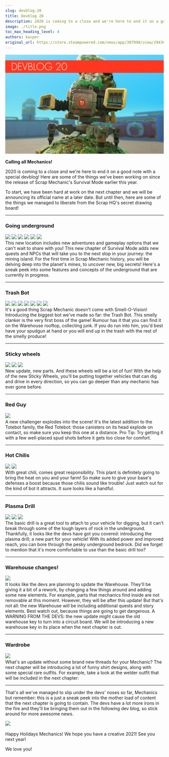 ```yaml
---
slug: devblog-20
title: Devblog 20
description: 2020 is coming to a close and we're here to end it on a good note with a special devblog!
image: ./title.png
toc_max_heading_level: 4
authors: kacper
original_url: https://store.steampowered.com/news/app/387990/view/2943630880659070163
---
```


![](./title.png)

**Calling all Mechanics!**

2020 is coming to a close and we're here to end it on a good note with a special
devblog! Here are some of the things we've been working on since the release of
Scrap Mechanic's Survival Mode earlier this year.

<!--truncate-->

To start, we have been hard at work on the next chapter and we will be
announcing its official name at a later date. But until then, here are some of
the things we managed to liberate from the Scrap HQ's secret drawing board!

---

### Going underground

![](https://i.imgur.com/fOicyRd.png) ![](https://i.imgur.com/d6EKxCH.png)
![](https://i.imgur.com/YrGSNdu.png) ![](https://i.imgur.com/YJqsZPQ.png)
![](https://i.imgur.com/VzYRYd5.jpg) ![](https://i.imgur.com/31Y52y6.png) <br/>
This new location includes new adventures and gameplay options that we can't
wait to share with you! This new chapter of Survival Mode adds new quests and
NPCs that will take you to the next stop in your journey: the mining island. For
the first time in Scrap Mechanic history, you will be delving deep into the
planet's mines, to uncover new, big secrets! Here's a sneak peek into some
features and concepts of the underground that are currently in progress.

---

### Trash Bot

![](https://i.imgur.com/ZmdtuOU.jpg) ![](https://i.imgur.com/m2BjClw.png)
![](https://i.imgur.com/kImsEkt.png) ![](https://i.imgur.com/E3R6oCa.png)
![](https://i.imgur.com/gJH16iS.png) ![](https://i.imgur.com/8jytLvN.png)
![](https://i.imgur.com/IfhNZ5w.png) <br/> It's a good thing Scrap Mechanic
doesn't come with Smell-O-Vision! Introducing the biggest bot we've made so far:
the Trash Bot. This smelly clanker is the very first boss of the game! Rumour
has it that you can find it on the Warehouse rooftop, collecting junk. If you do
run into him, you'd best have your spudgun at hand or you will end up in the
trash with the rest of the smelly produce!

---

### Sticky wheels

![](https://i.imgur.com/SMi4k0l.png) ![](https://i.imgur.com/HpqafLv.png)
![](https://i.imgur.com/nqoW7cf.png) <br/> New update, new parts. And these
wheels will be a lot of fun! With the help of the new Sticky Wheels, you'll be
putting together vehicles that can dig and drive in every direction, so you can
go deeper than any mechanic has ever gone before.

---

### Red Guy

![](https://i.imgur.com/D1Kq6ov.png) <br/> A new challenger explodes into the
scene! It's the latest addition to the Totebot family, the Red Totebot: those
canisters on its head explode on contact, so make sure you keep this one at a
distance. Pro Tip: Try getting it with a few well-placed spud shots before it
gets too close for comfort.

---

### Hot Chilis

![](https://i.imgur.com/dsdHeO3.png) ![](https://i.imgur.com/UnpWa4W.png) <br/>
With great chili, comes great responsibility. This plant is definitely going to
bring the heat on you and your farm! So make sure to give your base's defenses a
boost because those chilis sound like trouble! Just watch out for the kind of
bot it attracts. It sure looks like a handful.

---

### Plasma Drill

![](https://i.imgur.com/Cg91tU8.png) ![](https://i.imgur.com/KaBtpeU.png)
![](https://i.imgur.com/3z2zMGO.png) <br/> The basic drill is a great tool to
attach to your vehicle for digging, but it can't break through some of the tough
layers of rock in the underground. Thankfully, it looks like the devs have got
you covered: introducing the plasma drill; a new part for your vehicle! With its
added power and improved reach, you can bore through the pesky underground
bedrock. Did we forget to mention that it's more comfortable to use than the
basic drill too?

---

### Warehouse changes!

![](https://i.imgur.com/hEM71OE.gif) <br/> It looks like the devs are planning
to update the Warehouse. They'll be giving it a bit of a rework, by changing a
few things around and adding some new elements. For example, parts that
mechanics find inside are not removable at this moment. However, they will be
after this update! But that's not all: the new Warehouse will be including
additional quests and story elements. Best watch out, because things are going
to get dangerous. A WARNING FROM THE DEVS: the new update might cause the old
warehouse key to turn into a circuit board. We will be introducing a new
warehouse key in its place when the next chapter is out.

---

### Wardrobe

![](https://i.imgur.com/qyXH9fp.png) <br/> What's an update without some brand
new threads for your Mechanic? The next chapter will be introducing a lot of
funny shirt designs, along with some special rare outfits. For example, take a
look at the welder outfit that will be included in the next chapter:

---

That's all we've managed to slip under the devs' noses so far, Mechanics but
remember: this is a just a sneak peek into the mother load of content that the
next chapter is going to contain. The devs have a lot more irons in the fire and
they'll be bringing them out in the following dev blog, so stick around for more
awesome news.

![](https://i.imgur.com/qlceQvY.png)

Happy Holidays Mechanics! We hope you have a creative 2021! See you next year!

We love you!
